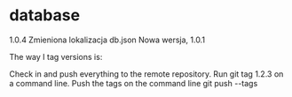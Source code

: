 # database
1.0.4
Zmieniona lokalizacja db.json
Nowa wersja, 1.0.1

The way I tag versions is:

Check in and push everything to the remote repository.
Run git tag 1.2.3 on a command line.
Push the tags on the command line git push --tags